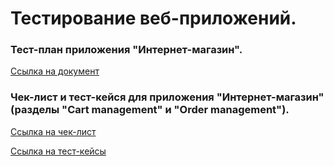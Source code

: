 # Тестирование веб-приложений.


### Тест-план приложения "Интернет-магазин".
[Ссылка на документ](https://docs.google.com/spreadsheets/d/1CCoHI9oucsJYGNEvq63fY73pzkVQnNNO915GFC16M8w/edit?usp=sharing)


### Чек-лист и тест-кейся для приложения "Интернет-магазин" (разделы "Cart management" и "Order management").
[Ссылка на чек-лист](https://docs.google.com/spreadsheets/d/1FR73FH7xa3uoqTse9gBusu4tJ5L1X9Gko62JCt1heWw/edit?gid=1070524143#gid=1070524143)

[Ссылка на тест-кейсы](https://github.com/KaspianChi/Web/blob/main/Набор%20тест-кейсов%20Дмитрий%20Демчило.pdf)
